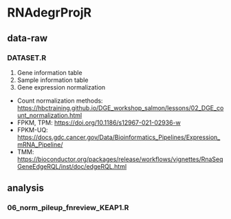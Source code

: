 # RNAdegrProjR


## data-raw
### DATASET.R
1. Gene information table
1. Sample information table
1. Gene expression normalization
- Count normalization methods: https://hbctraining.github.io/DGE_workshop_salmon/lessons/02_DGE_count_normalization.html
- FPKM, TPM: https://doi.org/10.1186/s12967-021-02936-w
- FPKM-UQ: https://docs.gdc.cancer.gov/Data/Bioinformatics_Pipelines/Expression_mRNA_Pipeline/
- TMM: https://bioconductor.org/packages/release/workflows/vignettes/RnaSeqGeneEdgeRQL/inst/doc/edgeRQL.html


## analysis
### 06_norm_pileup_fnreview_KEAP1.R
